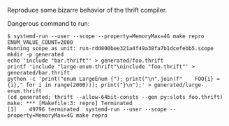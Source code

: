 Reproduce some bizarre behavior of the thrift compiler.

Dangerous command to run:

    $ systemd-run --user --scope --property=MemoryMax=4G make repro ENUM_VALUE_COUNT=2000
    Running scope as unit: run-rdd800bee321a4f49a38fa7b1dcefebb5.scope
    mkdir -p generated
    echo 'include "bar.thrift"' > generated/foo.thrift
    printf 'include "large-enum.thrift"\ninclude "foo.thrift"' > generated/bar.thrift
    python -c 'print("enum LargeEnum {"); print("\n".join(f"    FOO{i} = {i}," for i in range(2000))); print("}\n");' > generated/large-enum.thrift
    (cd generated; thrift --allow-64bit-consts --gen py:slots foo.thrift)
    make: *** [Makefile:3: repro] Terminated
    [1]    49796 terminated  systemd-run --user --scope --property=MemoryMax=4G make repro
